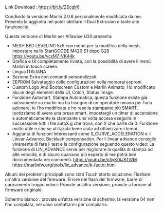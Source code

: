 Link Download :
https://bit.ly/2ScqIr8

Condivido la versione Marlin 2.0.6 personalmente modificata da me.
Presenta la aggiunta nel poter abilitare il Dual Extrusion e tante alte funzionalità.

Questa versione di Marlin per Alfawise U30 presenta:
- MESH BED LEVELING 5x5 con menù per la modifica della mesh.
Impostare nello StartGCODE M420 S1 dopo G28
https://youtu.be/vcxM7-VK44k
- Grafica e UI completamente rivista, con la possibilità di avere il menù Marlin in touch screen.
- Lingua ITALIANA
- Sezione Extra con comandi personalizzati.
- EEPROM Salvataggio delle configurazioni nella memorai eeprom.
- Custom Logo And Bootscreen Custom e Marlin Animato; Ho modificato alcuni degli elementi della UI, Colori, Status Image.
- Funzione Autostart, Stampa Automatica, questa funzione esiste già nativamente su marlin ma ha bisogno di un operatore umano per farla azionare, io l’ho modificata e ho reso la stampante più SMART.
Ipotizziamo di avere una presa smart, impostargli un timer di accensione e automaticamente la stampante una volta accesa eseguirà in successione tutti i file autoX.g che trova, con X che parte da 0.
Funzione molto utile e che se utilizzata bene aiuta ad ottimizzare i tempi.
- Aggiunta di funzioni Interessanti come S_CURVE_ACCELERATION e il Linear Advance, Backlash compensation.
Per il linear advance consiglio vivamente di fare il test e la configurazione seguendo questo video:
La funzione di LIN_ADVANCE serve per migliorare la qualità di stampa ad alte velocità, e di sicuro qualcuno più esperto di me potrà ben doccumentarla nei commenti.
https://youtu.be/n3yK0lJ8TWM
https://marlinfw.org/tools/lin_advance/k-factor.html



Alcuni dei problemi principali sono stati
Touch storto soluzione: Flashare un'altra versione del firmware.
Errore nel flash del firmware, barre di caricamento troppo veloci: Provate un’altra versione, provate a tornare al firmware originale.

Schermo bianco : provate un’altra versione di schermo, la versione 04 non l'ho compilata, nel caso contattarmi per compilarla.


